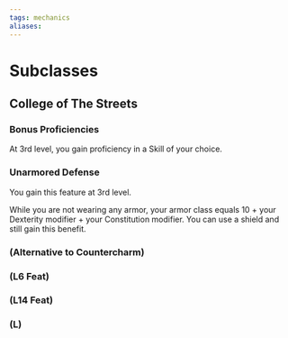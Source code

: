 ```yaml
---
tags: mechanics
aliases:
---
```


# Subclasses
## College of The Streets
### Bonus Proficiencies
At 3rd level, you gain proficiency in a Skill of your choice.

### Unarmored Defense
You gain this feature at 3rd level.

While you are not wearing any armor, your armor class equals 10 + your Dexterity modifier + your Constitution modifier. You can use a shield and still gain this benefit.

### (Alternative to Countercharm)
### (L6 Feat)
### (L14 Feat)
### (L)

